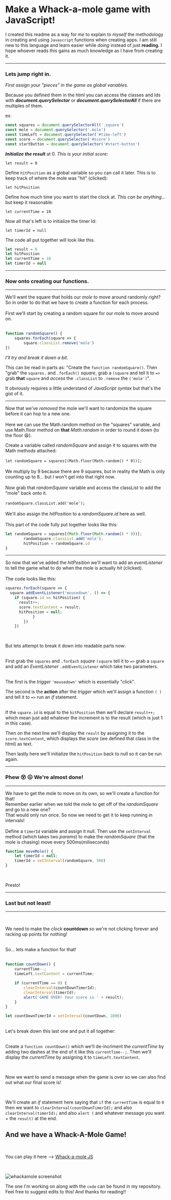 # Make a Whack-a-mole game with JavaScript! #

I created this readme as a way for *me* to explain to *myself* the methodology in creating and using `Javascript` functions when creating apps. I am still new to this language and learn easier while *doing* instead of just **reading**.  I hope whoever reads this gains as much knowledge as I have from creating it.


 ----
 
 ### Lets jump right in.

*First assign your "pieces" in the game as global variables.*

Because you defined them in the html you can access the classes and Ids with **_document.querySelector_** or **_document.querySelectorAll_** if there are multiples of them.

ex:

```javascript
const squares = document.querySelectorAll('.square')
const mole = document.querySelector('.mole')
const timeLeft = document.querySelector('#time-left')
const score = document.querySelector('#score')
const startButton = document.querySelector('#start-button')
```

**_Initialize the result_** at 0. *This is your initial score*:

`let result = 0` 

Define `hitPosition` as a global variable so you can call it later. This is to keep track of where the mole was "hit" (clicked):

`let hitPosition`

Define how much time you want to start the clock at. *This can be anything...* but keep it reasonable:

`let currentTime = 10`

Now all that's left is to initialize the timer Id:

`let timerId = null`

The code all put together will look like this.

```javascript
let result = 0
let hitPosition
let currentTime = 10
let timerId = null
```
----
### Now onto creating our functions. ###
----

We'll want the square that holds our *mole* to move around randomly right?</br>
So in order to do that we have to create a function for each process.</br>
</br>
First we'll start by creating a random square for our mole to move around on.</br>
</br>

```javascript
function randomSquare() {
	squares.forEach(square => {
		square.classList.remove('mole')
})
```
*I'll try and break it down a bit.*

This can be read in parts as: "Create the `function randomSquare()`. Then "grab" the `squares.` and
`.forEach()` *square*, grab a `(square` and tell it to `=>` grab **that** `square` and *access* the `.classList` to `.remove` the `('mole')`".

It obviously requires a little understand of *JavaScript syntax* but that's the gist of it.

----

Now that we've *removed* the mole we'll want to randomize the square before it can hop to a new one.</br>
</br>
Here we can use the Math.random method on the "squares" variable, and use Math.floor method
on **that** *Math.random* in order to round it down (to the floor 😆).</br>

Create a variable called *randomSquare* and assign it to squares with the Math methods attached:</br>
</br>
`let randomSquare = squares[(Math.floor(Math.random() * 9))];` </br>
</br>
We multiply by 9 because there are 9 squares, but in reality the Math is only counting up to 8... but I won't get into that right now.</br>
</br>
Now grab that *randomSquare* variable and access the classList to add the "mole" back onto it.</br>
</br>
`randomSquare.classList.add('mole');`</br>
</br>
We'll also assign the *hitPosition* to a *randomSquare.id* here as well.</br>
</br>
This part of the code fully put together looks like this:

```javascript
let randomSquare = squares[(Math.floor(Math.random() * 9))];
        randomSquare.classList.add('mole');
        hitPosition = randomSquare.id
}
```
----

So now that we've added the *hitPosition* we'll want to add an *eventListener* to tell the game what to do when the mole is actually *hit* (clicked).
</br>
</br>
The code looks like this:
</br>
```javascript
squares.forEach(square => {
  square.addEventListener('mousedown', () => {
    if (square.id == hitPosition) {
      result++;
      score.textContent = result;
      hitPosition = null;
            }
        })
    })
 ```
</br>

But lets attempt to break it down into readable parts now:
</br>
</br>

First grab the `squares` and `.forEach` *square* `(square` tell it to `=>` grab a `square` and add an *EventListener* `.addEventListener` which take two parameters.
</br>
</br>

The first is the *trigger* `'mousedown'` which is essentially "click".
</br>

The second is the **action** after the *trigger* which we'll assign a function `( )` and tell it to `=>` run an *if* statement.
</br>
</br>

If the `square.id` is equal to the `hitPosition` then we'll declare `result++;` which mean just add whatever the increment is to the result (which is just 1 in this case).
</br>

Then on the next line we'll display the `result` by assigning it to the `score.textContent`, which displays the *score* (we defined that class in the html) as text.
</br>

Then lastly here we'll initialize the `hitPosition` back to null so it can be run again.

----
### Phew 😵 😖 We're almost done!
----

We have to get the mole to move on its own, so we'll create a function for that! </br>
Remember earlier when we told the *mole* to get off of the *randomSquare* and go to a new one? </br>
That would only run once.  So now we need to get it to keep running in intervals! </br>
</br>
Define a `timerId` variable and assign it null. Then use the 
`setInterval` method (which takes two *params*) to make the *randomSquare* (that the mole is chasing) move every 500ms(miliseconds)

```javascript
function moveMole() {
    let timerId = null;
    timerId = setInterval(randomSquare, 500)
}
```
</br>

Presto!

----

### Last but not least!

----

</br>

We need to make the *clock* **countdown** so we're not clicking forever and racking up points for nothing! </br>

</br>
So... lets make a function for that!
</br>
</br>

```javascript
function countDown() {
    currentTime--;
    timeLeft.textContent = currentTime;

    if (currentTime == 0) {
        clearInterval(countDownTimerId);
        clearInterval(timerId);
        alert('GAME OVER! Your score is ' + result);
    }
}

let countDownTimerId = setInterval(countDown, 1000)
```
</br>
Let's break down this last one and put it all together:
</br>
</br>

Create a `function countDown()` which we'll de-incriment the *currentTime* by adding two dashes at the end of it like this `currentTime--;`. Then we'll display the *currentTime* by assigning it to `timeLeft.textContent`.

</br>

Now we want to send a message when the game is over so we can also find out what our final score is!

</br>

We'll create an *if* statement here saying that `if` the `currentTime` is equal to `0` then we want to `clearInterval(countDownTimerId);` and also `clearInterval(timerId);` and also `alert (` and whatever message you want + the `result)` at the end.

## And we have a Whack-A-Mole Game!

</br>

You can play it here --> [Whack-a-mole JS](https://leesvntos.github.io/whack-a-mole/)

</br>

![whackamole screenshot](https://user-images.githubusercontent.com/100369086/163078579-a0e501c4-f286-4c29-bac3-810d775dd061.png)

The one I'm working on along with the `code` can be found in my repository.  Feel free to suggest edits to this! And thanks for reading!!
